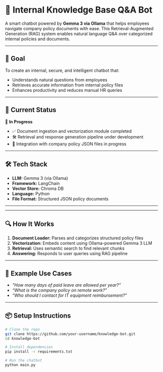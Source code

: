 # 🧠 Internal Knowledge Base Q&A Bot

A smart chatbot powered by **Gemma 3 via Ollama** that helps employees navigate company policy documents with ease. This Retrieval-Augmented Generation (RAG) system enables natural language Q&A over categorized internal policies and documents.

---

## 🎯 Goal

To create an internal, secure, and intelligent chatbot that:
- Understands natural questions from employees
- Retrieves accurate information from internal policy files
- Enhances productivity and reduces manual HR queries

---

## 🚀 Current Status

🔄 **In Progress**  
- ✅ Document ingestion and vectorization module completed  
- 🛠️ Retrieval and response generation pipeline under development  
- 🧩 Integration with company policy JSON files in progress  

---

## 🛠️ Tech Stack

- **LLM:** Gemma 3 (via Ollama)
- **Framework:** LangChain
- **Vector Store:** Chroma DB
- **Language:** Python
- **File Format:** Structured JSON policy documents

---


---

## 🔍 How It Works

1. **Document Loader:** Parses and categorizes structured policy files  
2. **Vectorization:** Embeds content using Ollama-powered Gemma 3 LLM  
3. **Retrieval:** Uses semantic search to find relevant chunks  
4. **Answering:** Responds to user queries using RAG pipeline

---

## 🧪 Example Use Cases

- _“How many days of paid leave are allowed per year?”_  
- _“What is the company policy on remote work?”_  
- _“Who should I contact for IT equipment reimbursement?”_

---

## 📦 Setup Instructions

```bash
# Clone the repo
git clone https://github.com/your-username/knowledge-bot.git
cd knowledge-bot

# Install dependencies
pip install -r requirements.txt

# Run the chatbot
python main.py


